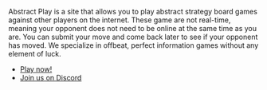 Abstract Play is a site that allows you to play abstract strategy board games against other players on the internet. These game are not real-time, meaning your opponent does not need to be online at the same time as you are. You can submit your move and come back later to see if your opponent has moved. We specialize in offbeat, perfect information games without any element of luck.

* [Play now!](https://play.abstractplay.com)
* [Join us on Discord](https://discord.abstractplay.com)

